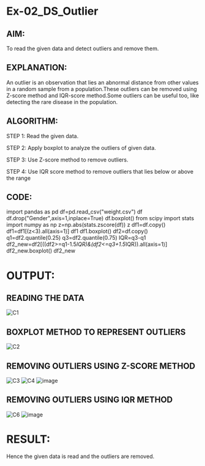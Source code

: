 # Ex-02_DS_Outlier
## AIM:
To read the given data and detect outliers and remove them.

## EXPLANATION:
An outlier is an observation that lies an abnormal distance from other values in a random sample from a population.These outliers can be removed using Z-score method and IQR-score method.Some outliers can be useful too, like detecting the rare disease in the population.

## ALGORITHM:
STEP 1:
Read the given data.

STEP 2:
Apply boxplot to analyze the outliers of given data.

STEP 3:
Use Z-score method to remove outliers.

STEP 4:
Use IQR score method to remove outliers that lies below or above the range

## CODE:
import pandas as pd
df=pd.read_csv("weight.csv")
df
df.drop("Gender",axis=1,inplace=True)
df.boxplot()
from scipy import stats
import numpy as np
z=np.abs(stats.zscore(df))
z
df1=df.copy()
df1=df1[(z<3).all(axis=1)]
df1
df1.boxplot()
df2=df.copy()
q1=df2.quantile(0.25)
q3=df2.quantile(0.75)
IQR=q3-q1
df2_new=df2[((df2>=q1-1.5*IQR)&(df2<=q3+1.5*IQR)).all(axis=1)]
df2_new.boxplot()
df2_new

# OUTPUT:
## READING THE DATA
![C1](https://user-images.githubusercontent.com/94219582/161584321-fd825f82-6171-4a26-a928-76477aeb5a32.PNG)
## BOXPLOT METHOD TO REPRESENT OUTLIERS
![C2](https://user-images.githubusercontent.com/94219582/161584602-d45d51bd-39a2-4a2b-91fb-22a5a489d290.PNG)
## REMOVING OUTLIERS USING Z-SCORE METHOD
![C3](https://user-images.githubusercontent.com/94219582/161584855-83cbf031-b70b-4934-8aec-204ed0707674.PNG)
![C4](https://user-images.githubusercontent.com/94219582/161585059-01cf6d4b-1296-4583-8f0d-2cc293314eb5.PNG)
![image](https://user-images.githubusercontent.com/94219582/161585849-7533f023-0d39-41ed-beee-eaa2faf24519.png)
## REMOVING OUTLIERS USING IQR METHOD
![C6](https://user-images.githubusercontent.com/94219582/161586331-6ea91be7-b1aa-4d6f-bde6-712eea20c9a7.PNG)
![image](https://user-images.githubusercontent.com/94219582/161586597-55dc24ed-1b50-4875-ae73-02bf57f50efe.png)
# RESULT:
Hence the given data is read and the outliers are removed.






